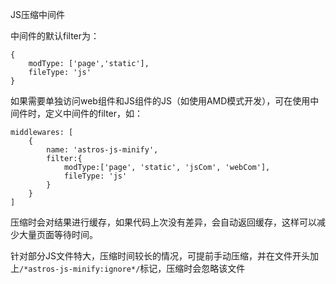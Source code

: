JS压缩中间件

中间件的默认filter为：

```
{
    modType: ['page','static'],
    fileType: 'js'
}
```
如果需要单独访问web组件和JS组件的JS（如使用AMD模式开发），可在使用中间件时，定义中间件的filter，如：

```
middlewares: [
    {
        name: 'astros-js-minify',
        filter:{
            modType:['page', 'static', 'jsCom', 'webCom'],
            fileType: 'js'
        }
    }
]
```

压缩时会对结果进行缓存，如果代码上次没有差异，会自动返回缓存，这样可以减少大量页面等待时间。

针对部分JS文件特大，压缩时间较长的情况，可提前手动压缩，并在文件开头加上`/*astros-js-minify:ignore*/`标记，压缩时会忽略该文件
